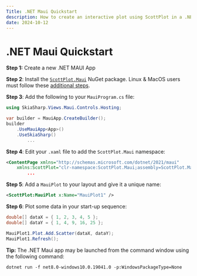 ```yaml
---
Title: .NET Maui Quickstart
description: How to create an interactive plot using ScottPlot in a .NET Maui application
date: 2024-10-12
---
```


# .NET Maui Quickstart

**Step 1:** Create a new .NET MAUI App

**Step 2**: Install the [`ScottPlot.Maui`](https://www.nuget.org/packages/ScottPlot.Maui) NuGet package. Linux & MacOS users must follow these [additional steps](https://scottplot.net/faq/dependencies/).

**Step 3**: Add the following to your `MauiProgram.cs` file:

```cs
using SkiaSharp.Views.Maui.Controls.Hosting;
```

```csharp
var builder = MauiApp.CreateBuilder();
builder
    .UseMauiApp<App>()
    .UseSkiaSharp()
        ...
```

**Step 4**: Edit your `.xaml` file to add the `ScottPlot.Maui` namespace:

```xml
<ContentPage xmlns="http://schemas.microsoft.com/dotnet/2021/maui"
    xmlns:ScottPlot="clr-namespace:ScottPlot.Maui;assembly=ScottPlot.Maui"
        ... 
```

**Step 5**: Add a `MauiPlot` to your layout and give it a unique name:
```xml
<ScottPlot:MauiPlot x:Name="MauiPlot1" />
```

**Step 6**: Plot some data in your start-up sequence:
```csharp
double[] dataX = { 1, 2, 3, 4, 5 };
double[] dataY = { 1, 4, 9, 16, 25 };

MauiPlot1.Plot.Add.Scatter(dataX, dataY);
MauiPlot1.Refresh();
```

**Tip:** The .NET Maui app may be launched from the command window using the following command:

```
dotnet run -f net8.0-windows10.0.19041.0 -p:WindowsPackageType=None
```
